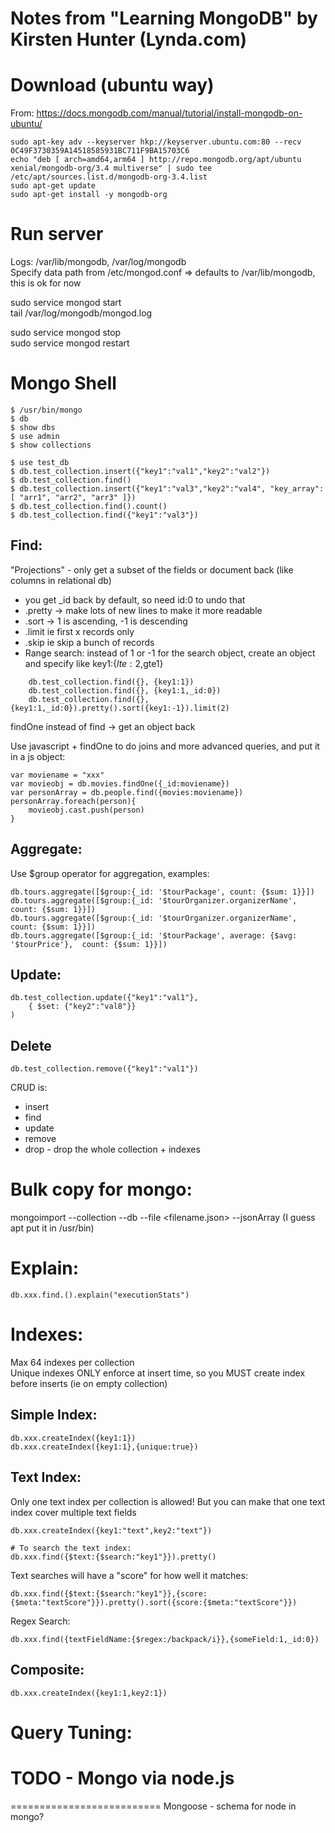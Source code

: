 Notes from "Learning MongoDB" by Kirsten Hunter (Lynda.com)
==================================================

Download (ubuntu way)
=====================
From: https://docs.mongodb.com/manual/tutorial/install-mongodb-on-ubuntu/  
```
sudo apt-key adv --keyserver hkp://keyserver.ubuntu.com:80 --recv 0C49F3730359A14518585931BC711F9BA15703C6  
echo "deb [ arch=amd64,arm64 ] http://repo.mongodb.org/apt/ubuntu xenial/mongodb-org/3.4 multiverse" | sudo tee /etc/apt/sources.list.d/mongodb-org-3.4.list  
sudo apt-get update  
sudo apt-get install -y mongodb-org  
```

Run server
=====================
Logs: /var/lib/mongodb, /var/log/mongodb  
Specify data path from /etc/mongod.conf => defaults to /var/lib/mongodb, this is ok for now  

sudo service mongod start  
tail /var/log/mongodb/mongod.log  

sudo service mongod stop  
sudo service mongod restart  

Mongo Shell
=====================
```
$ /usr/bin/mongo  
$ db  
$ show dbs  
$ use admin  
$ show collections  

$ use test_db  
$ db.test_collection.insert({"key1":"val1","key2":"val2"})  
$ db.test_collection.find()  
$ db.test_collection.insert({"key1":"val3","key2":"val4", "key_array": [ "arr1", "arr2", "arr3" ]})  
$ db.test_collection.find().count()  
$ db.test_collection.find({"key1":"val3"})  
```

Find:
-----
"Projections" - only get a subset of the fields or document back (like columns in relational db)
    
- you get \_id back by default, so need id:0 to undo that
- .pretty -> make lots of new lines to make it more readable
- .sort -> 1 is ascending, -1 is descending
- .limit ie first x records only
- .skip ie skip a bunch of records
- Range search: instead of 1 or -1 for the search object, create an object and specify like key1:{$lte:2,$gte1}
```
    db.test_collection.find({}, {key1:1})
    db.test_collection.find({}, {key1:1,_id:0})
    db.test_collection.find({}, {key1:1,_id:0}).pretty().sort({key1:-1}).limit(2)
```

findOne instead of find -> get an object back

Use javascript + findOne to do joins and more advanced queries, and put it in a js object:
```
var moviename = "xxx"
var movieobj = db.movies.findOne({_id:moviename})
var personArray = db.people.find({movies:moviename})
personArray.foreach(person){
    movieobj.cast.push(person)
}
```

Aggregate:
----------
Use $group operator for aggregation, examples:
```
db.tours.aggregate([$group:{_id: '$tourPackage', count: {$sum: 1}}])
db.tours.aggregate([$group:{_id: '$tourOrganizer.organizerName', count: {$sum: 1}}])
db.tours.aggregate([$group:{_id: '$tourOrganizer.organizerName', count: {$sum: 1}}])
db.tours.aggregate([$group:{_id: '$tourPackage', average: {$avg: '$tourPrice'},  count: {$sum: 1}}])
```

Update: 
---------
```
db.test_collection.update({"key1":"val1"},  
    { $set: {"key2":"val8"}}  
)  
```

Delete
---------
```
db.test_collection.remove({"key1":"val1"})  
```

CRUD is: 
* insert
* find
* update
* remove
* drop - drop the whole collection + indexes

Bulk copy for mongo: 
=====================
mongoimport --collection <collection name> --db <dbname> --file <filename.json> --jsonArray
(I guess apt put it in /usr/bin)

Explain:
=====================
```
db.xxx.find.().explain("executionStats")
```

Indexes:
====================
Max 64 indexes per collection  
Unique indexes ONLY enforce at insert time, so you MUST create index before inserts (ie on empty collection)

Simple Index:
-------------
```
db.xxx.createIndex({key1:1})
db.xxx.createIndex({key1:1},{unique:true})
```

Text Index:
-----------
Only one text index per collection is allowed! But you can make that one text index cover multiple text fields
```
db.xxx.createIndex({key1:"text",key2:"text"})

# To search the text index:
db.xxx.find({$text:{$search:"key1"}}).pretty()
```
Text searches will have a "score" for how well it matches:
```
db.xxx.find({$text:{$search:"key1"}},{score:{$meta:"textScore"}}).pretty().sort({score:{$meta:"textScore"}})
```
Regex Search:
```
db.xxx.find({textFieldName:{$regex:/backpack/i}},{someField:1,_id:0})
```

Composite:
----------
```
db.xxx.createIndex({key1:1,key2:1})
```

Query Tuning:
=============

# TODO - Mongo via node.js
==========================
Mongoose - schema for node in mongo?
